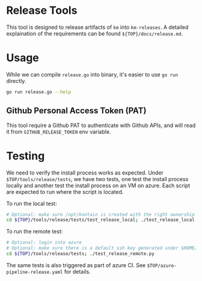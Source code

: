 # Release Tools

This tool is designed to release artifacts of `km` into `km-releases`. A
detailed explaination of the requirements can be found
`${TOP}/docs/release.md`.

# Usage

While we can compile `release.go` into binary, it's easier to use `go run` directly.

```bash
go run release.go --help
```

## Github Personal Access Token (PAT)

This tool require a Github PAT to authenticate with Github APIs, and will
read it from `GITHUB_RELEASE_TOKEN` env variable.

# Testing

We need to verify the install process works as expected. Under
`$TOP/tools/release/tests`, we have two tests, one test the install process
locally and another test the install process on an VM on azure. Each script
are expected to run where the script is located.

To run the local test:
```bash
# Optional: make sure /opt/kontain is created with the right ownership
cd ${TOP}/tools/release/tests/test_release_local; ./test_release_local.py
```

To run the remote test:
```bash
# Optional: login into azure
# Optional: make sure there is a default ssh key generated under $HOME/.ssh/id_rsa
cd ${TOP}/tools/release/tests; ./test_release_remote.py
```

The same tests is also triggered as part of azure CI. See
`$TOP/azure-pipeline-release.yaml` for details.
